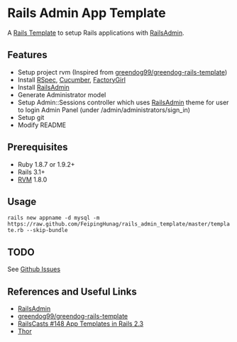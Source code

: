 # Rails Admin App Template

A [Rails Template](http://m.onkey.org/rails-templates) to setup Rails applications with [RailsAdmin](https://github.com/sferik/rails_admin).

## Features

* Setup project rvm (Inspired from [greendog99/greendog-rails-template](https://github.com/greendog99/greendog-rails-template))
* Install [RSpec](https://github.com/dchelimsky/rspec), [Cucumber](https://github.com/cucumber/cucumber), [FactoryGirl](https://github.com/thoughtbot/factory_girl)
* Install [RailsAdmin](https://github.com/sferik/rails_admin)
* Generate Administrator model
* Setup Admin::Sessions controller which uses [RailsAdmin](https://github.com/sferik/rails_admin) theme for user to login Admin Panel (under /admin/administrators/sign_in)
* Setup git
* Modify README

## Prerequisites

* Ruby 1.8.7 or 1.9.2+
* Rails 3.1+
* [RVM](https://rvm.beginrescueend.com/) 1.8.0

## Usage

`rails new appname -d mysql -m https://raw.github.com/FeipingHunag/rails_admin_template/master/template.rb --skip-bundle`

## TODO

See [Github Issues](https://github.com/pinglamb/rails_admin_template/issues)

## References and Useful Links

* [RailsAdmin](https://github.com/sferik/rails_admin)
* [greendog99/greendog-rails-template](https://github.com/greendog99/greendog-rails-template)
* [RailsCasts #148 App Templates in Rails 2.3](http://railscasts.com/episodes/148-app-templates-in-rails-2-3)
* [Thor](https://github.com/wycats/thor)
